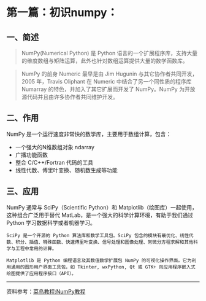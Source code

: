 # 第一篇：初识numpy：

## 一、简述

>NumPy(Numerical Python) 是 Python 语言的一个扩展程序库，支持大量的维度数组与矩阵运算，此外也针对数组运算提供大量的数学函数库。

>NumPy 的前身 Numeric 最早是由 Jim Hugunin 与其它协作者共同开发，2005 年，Travis Oliphant 在 Numeric 中结合了另一个同性质的程序库 Numarray 的特色，并加入了其它扩展而开发了 NumPy。NumPy 为开放源代码并且由许多协作者共同维护开发。

## 二、作用
NumPy 是一个运行速度非常快的数学库，主要用于数组计算，包含：
*  一个强大的N维数组对象 ndarray
* 广播功能函数
* 整合 C/C++/Fortran 代码的工具
* 线性代数、傅里叶变换、随机数生成等功能

## 三、应用

NumPy 通常与 SciPy（Scientific Python）和 Matplotlib（绘图库）一起使用， 这种组合广泛用于替代 MatLab，是一个强大的科学计算环境，有助于我们通过 Python 学习数据科学或者机器学习。

	SciPy 是一个开源的 Python 算法库和数学工具包。SciPy 包含的模块有最优化、线性代数、积分、插值、特殊函数、快速傅里叶变换、信号处理和图像处理、常微分方程求解和其他科学与工程中常用的计算。

	Matplotlib 是 Python 编程语言及其数值数学扩展包 NumPy 的可视化操作界面。它为利用通用的图形用户界面工具包，如 Tkinter, wxPython, Qt 或 GTK+ 向应用程序嵌入式绘图提供了应用程序接口（API）。
	
---
资料参考：[菜鸟教程:NumPy教程](https://www.runoob.com/numpy/numpy-tutorial.html)